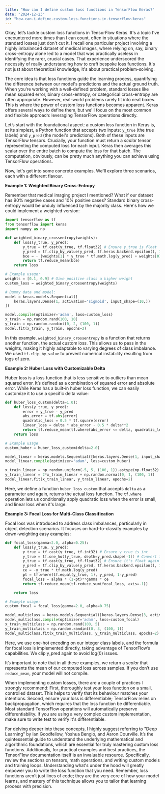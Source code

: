 ```yaml
---
title: "How can I define custom loss functions in TensorFlow Keras?"
date: "2024-12-23"
id: "how-can-i-define-custom-loss-functions-in-tensorflow-keras"
---
```


Okay, let’s tackle custom loss functions in TensorFlow Keras. It's a topic I’ve encountered more times than I can count, often in situations where the standard losses just don't cut it. I recall one particular project involving a highly imbalanced dataset of medical images, where relying on, say, binary cross-entropy alone led to a model that was practically useless in identifying the rarer, crucial cases. That experience underscored the necessity of really understanding how to craft bespoke loss functions. It's not just about theoretical knowledge, it's about practical problem-solving.

The core idea is that loss functions guide the learning process, quantifying the difference between our model's predictions and the actual ground truth. When you're working with a well-defined problem, standard losses like mean squared error, binary cross-entropy, or categorical cross-entropy are often appropriate. However, real-world problems rarely fit into neat boxes. This is where the power of custom loss functions becomes apparent. Keras offers several ways to define them, but we'll focus on the most common and flexible approach: leveraging TensorFlow operations directly.

Let’s start with the foundational aspect: a custom loss function in Keras is, at its simplest, a Python function that accepts two inputs: `y_true` (the true labels) and `y_pred` (the model's predictions). Both of these inputs are TensorFlow tensors. Crucially, your function must return a *scalar* tensor representing the computed loss for each input. Keras then averages this scalar over the entire batch to compute the loss for that batch. The computation, obviously, can be pretty much anything you can achieve using TensorFlow operations.

Now, let's get into some concrete examples. We'll explore three scenarios, each with a different flavour.

**Example 1: Weighted Binary Cross-Entropy**

Remember that medical imaging project I mentioned? What if our dataset has 90% negative cases and 10% positive cases? Standard binary cross-entropy would be unduly influenced by the majority class. Here's how we could implement a weighted version:

```python
import tensorflow as tf
from tensorflow import keras
import numpy as np

def weighted_binary_crossentropy(weights):
    def loss(y_true, y_pred):
        y_true = tf.cast(y_true, tf.float32) # Ensure y_true is float
        y_pred = tf.clip_by_value(y_pred, tf.keras.backend.epsilon(), 1 - tf.keras.backend.epsilon()) # Avoid log(0)
        bce = - (weights[1] * y_true * tf.math.log(y_pred) + weights[0] * (1 - y_true) * tf.math.log(1 - y_pred))
        return tf.reduce_mean(bce)
    return loss

# Example usage:
weights = [0.1, 0.9] # Give positive class a higher weight
custom_loss = weighted_binary_crossentropy(weights)

# Dummy data and model:
model = keras.models.Sequential([
    keras.layers.Dense(1, activation='sigmoid', input_shape=(10,))
])

model.compile(optimizer='adam', loss=custom_loss)
x_train = np.random.rand(100, 10)
y_train = np.random.randint(0, 2, (100, 1))
model.fit(x_train, y_train, epochs=2)
```

In this example, `weighted_binary_crossentropy` is a function that returns another function, the actual custom loss. This allows us to pass in the weights, making it highly adaptable to varying degrees of class imbalance. We used `tf.clip_by_value` to prevent numerical instability resulting from logs of zero.

**Example 2: Huber Loss with Customizable Delta**

Huber loss is a loss function that is less sensitive to outliers than mean squared error. It’s defined as a combination of squared error and absolute error. While Keras has a built-in huber loss function, we can easily customize it to use a specific delta value:

```python
def huber_loss_custom(delta=1.0):
    def loss(y_true, y_pred):
        error = y_true - y_pred
        abs_error = tf.abs(error)
        quadratic_loss = 0.5 * tf.square(error)
        linear_loss = delta * abs_error - 0.5 * delta**2
        return tf.reduce_mean(tf.where(abs_error <= delta, quadratic_loss, linear_loss))
    return loss

# Example usage
custom_huber = huber_loss_custom(delta=2.0)

model_linear = keras.models.Sequential([keras.layers.Dense(1, input_shape=(1,))])
model_linear.compile(optimizer='adam', loss=custom_huber)

x_train_linear = np.random.uniform(-5, 5, (100, 1)).astype(np.float32)
y_train_linear = 2*x_train_linear + np.random.normal(0, 1, (100, 1))
model_linear.fit(x_train_linear, y_train_linear, epochs=2)

```

Here, we define a function `huber_loss_custom` that accepts `delta` as a parameter and again, returns the actual loss function. The `tf.where` operation lets us conditionally apply quadratic loss when the error is small, and linear loss when it's large.

**Example 3: Focal Loss for Multi-Class Classification**

Focal loss was introduced to address class imbalances, particularly in object detection scenarios. It focuses on hard-to-classify examples by down-weighting easy examples:

```python
def focal_loss(gamma=2.0, alpha=0.25):
    def loss(y_true, y_pred):
        y_true = tf.cast(y_true, tf.int32) # Ensure y_true is int
        y_true = tf.one_hot(y_true, depth=y_pred.shape[-1]) # Convert to one hot
        y_true = tf.cast(y_true, tf.float32) # Ensure it's float again
        y_pred = tf.clip_by_value(y_pred, tf.keras.backend.epsilon(), 1 - tf.keras.backend.epsilon())
        ce = -y_true * tf.math.log(y_pred)
        pt = tf.where(tf.equal(y_true, 1), y_pred, 1-y_pred)
        focal_loss = alpha * (1-pt)**gamma * ce
        return tf.reduce_mean(tf.reduce_sum(focal_loss, axis=-1))

    return loss

# Example usage:
custom_focal = focal_loss(gamma=2.0, alpha=0.75)

model_multiclass = keras.models.Sequential([keras.layers.Dense(3, activation='softmax', input_shape=(5,))])
model_multiclass.compile(optimizer='adam', loss=custom_focal)
x_train_multiclass = np.random.rand(100, 5)
y_train_multiclass = np.random.randint(0, 3, (100, 1))
model_multiclass.fit(x_train_multiclass, y_train_multiclass, epochs=2)
```

Here, we use one-hot encoding on our integer class labels, and the formula for focal loss is implemented directly, taking advantage of TensorFlow’s capabilities. We clip y_pred again to avoid log(0) issues.

It’s important to note that in all these examples, we return a *scalar* that represents the mean of our computed loss across samples. If you don’t use `reduce_mean`, your model will not compile.

When implementing custom losses, there are a couple of practices I strongly recommend: First, thoroughly test your loss function on a small, controlled dataset. This helps to verify that its behaviour matches your intentions. Second, ensure your loss is differentiable; TensorFlow relies on backpropagation, which requires that the loss function be differentiable. Most standard TensorFlow operations will automatically preserve differentiability. If you are using a very complex custom implementation, make sure to write test to verify it's differentiable.

For delving deeper into these concepts, I highly suggest referring to "Deep Learning" by Ian Goodfellow, Yoshua Bengio, and Aaron Courville. It’s the quintessential guide to understand the underlying mathematical and algorithmic foundations, which are essential for truly mastering custom loss functions. Additionally, for practical examples and best practices, the TensorFlow documentation itself is an invaluable resource. Specifically, review the sections on tensors, math operations, and writing custom models and training loops. Understanding what's under the hood will greatly empower you to write the loss function that you need. Remember, loss functions aren’t just lines of code; they are the very core of how your model learns, and mastery of this technique allows you to tailor that learning process with precision.
